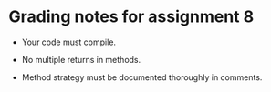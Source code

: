 # Grading notes for assignment 8

* Your code must compile.

* No multiple returns in methods.

* Method strategy must be documented thoroughly in comments.